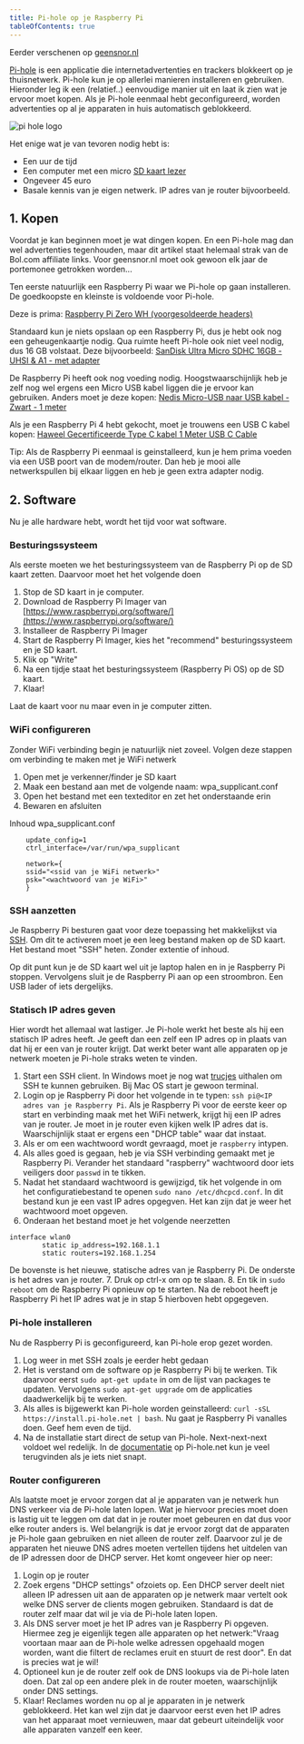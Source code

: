 ```yaml
---
title: Pi-hole op je Raspberry Pi
tableOfContents: true
---
```



Eerder verschenen op [geensnor.nl](https://geensnor.netlify.app/pi-hole-voor-beginners/)

[Pi-hole](https://pi-hole.net/) is een applicatie die internetadvertenties en trackers blokkeert op je thuisnetwerk. Pi-hole kun je op allerlei manieren installeren en gebruiken. Hieronder leg ik een (relatief..) eenvoudige manier uit en laat ik zien wat je ervoor moet kopen. Als je Pi-hole eenmaal hebt geconfigureerd, worden advertenties op al je apparaten in huis automatisch geblokkeerd.

![pi hole logo](https://repository-images.githubusercontent.com/20619036/d86b7900-610a-11e9-811b-100767c1714e)

Het enige wat je van tevoren nodig hebt is:

* Een uur de tijd
* Een computer met een micro [SD kaart lezer](https://partner.bol.com/click/click?p=2&t=url&s=1122314&f=TXL&url=https%3A%2F%2Fwww.bol.com%2Fnl%2Fp%2Fmultifunctionele-usb-kaartlezer-4-in-1-usb-2-0-m2-sd-sdhc-sd-tf-geheugenkaart-smart-reader-blauw%2F9200000101914013%2F&name=Multifunctionele%20USB%20Kaartlezer%204%20in%201%20USB%202.0...)
* Ongeveer 45 euro
* Basale kennis van je eigen netwerk. IP adres van je router bijvoorbeeld.

## 1. Kopen

Voordat je kan beginnen moet je wat dingen kopen. En een Pi-hole mag dan wel advertenties tegenhouden, maar dit artikel staat helemaal strak van de Bol.com affiliate links. Voor geensnor.nl moet ook gewoon elk jaar de portemonee getrokken worden...

Ten eerste natuurlijk een Raspberry Pi waar we Pi-hole op gaan installeren. De goedkoopste en kleinste is voldoende voor Pi-hole.

Deze is prima: [Raspberry Pi Zero WH (voorgesoldeerde headers)](https://partner.bol.com/click/click?p=2&t=url&s=1122314&f=TXL&url=https%3A%2F%2Fwww.bol.com%2Fnl%2Fp%2Fraspberry-pi-zero-wh%2F9300000014844610%2F&name=Raspberry%20Pi%20Zero%20WH%20(voorgesoldeerde%20headers))

Standaard kun je niets opslaan op een Raspberry Pi, dus je hebt ook nog een geheugenkaartje nodig. Qua ruimte heeft Pi-hole ook niet veel nodig, dus 16 GB volstaat. Deze bijvoorbeeld: [SanDisk Ultra Micro SDHC 16GB - UHSI & A1 - met adapter](https://partner.bol.com/click/click?p=2&t=url&s=1122314&f=TXL&url=https%3A%2F%2Fwww.bol.com%2Fnl%2Fp%2Fsandisk-ultra-micro-sdhc-16gb-uhsi-a1-met-adapter%2F9200000080737259%2F&name=SanDisk%20Ultra%20Micro%20SDHC%2016GB%20-%20UHSI%20%26%20A1%20-%20me)

De Raspberry Pi heeft ook nog voeding nodig. Hoogstwaarschijnlijk heb je zelf nog wel ergens een Micro USB kabel liggen die je ervoor kan gebruiken. Anders moet je deze kopen: [Nedis Micro-USB naar USB kabel - Zwart - 1 meter](https://partner.bol.com/click/click?p=2&t=url&s=1122314&f=TXL&url=https%3A%2F%2Fwww.bol.com%2Fnl%2Fp%2Fnedis-micro-usb-naar-usb-kabel-zwart-1-meter%2F9200000105915308%2F&name=Nedis%20Micro-USB%20naar%20USB%20kabel%20-%20Zwart%20-%201%20meter)

Als je een Raspberry Pi 4 hebt gekocht, moet je trouwens een USB C kabel kopen: [Haweel Gecertificeerde Type C kabel 1 Meter USB C Cable](https://partner.bol.com/click/click?p=2&t=url&s=1122314&f=TXL&url=https%3A%2F%2Fwww.bol.com%2Fnl%2Fp%2Fhaweel-gecertificeerde-type-c-kabel-1-meter-usb-c-cable-voor-huawei-nova-nexus-6p-p9-p9-plus-mate-9-mate-9%2F9200000092997635%2F&name=Haweel%20Gecertificeerde%20Type%20C%20kabel%201%20Meter%20US...)

Tip: Als de Raspberry Pi eenmaal is geinstalleerd, kun je hem prima voeden via een USB poort van de modem/router. Dan heb je mooi alle netwerkspullen bij elkaar liggen en heb je geen extra adapter nodig.

## 2. Software

Nu je alle hardware hebt, wordt het tijd voor wat software.

### Besturingssysteem

Als eerste moeten we het besturingssysteem van de Raspberry Pi op de SD kaart zetten. Daarvoor moet het het volgende doen

1. Stop de SD kaart in je computer.
2. Download de Raspberry Pi Imager van [https://www.raspberrypi.org/software/](https://www.raspberrypi.org/software/)
3. Installeer de Raspberry Pi Imager
4. Start de Raspberry Pi Imager, kies het "recommend" besturingssysteem en je SD kaart.
5. Klik op "Write"
6. Na een tijdje staat het besturingssysteem (Raspberry Pi OS) op de SD kaart.
7. Klaar!

Laat de kaart voor nu maar even in je computer zitten.

### WiFi configureren

Zonder WiFi verbinding begin je natuurlijk niet zoveel. Volgen deze stappen om verbinding te maken met je WiFi netwerk

1. Open met je verkenner/finder je SD kaart
2. Maak een bestand aan met de volgende naam: wpa_supplicant.conf
3. Open het bestand met een texteditor en zet het onderstaande erin
4. Bewaren en afsluiten

Inhoud wpa_supplicant.conf

```text
    update_config=1
    ctrl_interface=/var/run/wpa_supplicant
    
    network={
    ssid="<ssid van je WiFi netwerk>"
    psk="<wachtwoord van je WiFi>"
    }
```

### SSH aanzetten

Je Raspberry Pi besturen gaat voor deze toepassing het makkelijkst via [SSH](https://nl.wikipedia.org/wiki/Secure_Shell). Om dit te activeren moet je een leeg bestand maken op de SD kaart. Het bestand moet "SSH" heten. Zonder extentie of inhoud.

Op dit punt kun je de SD kaart wel uit je laptop halen en in je Raspberry Pi stoppen. Vervolgens sluit je de Raspberry Pi aan op een stroombron. Een USB lader of iets dergelijks.

### Statisch IP adres geven

Hier wordt het allemaal wat lastiger. Je Pi-hole werkt het beste als hij een statisch IP adres heeft. Je geeft dan een zelf een IP adres op in plaats van dat hij er een van je router krijgt. Dat werkt beter want alle apparaten op je netwerk moeten je Pi-hole straks weten te vinden.

1. Start een SSH client. In Windows moet je nog wat [trucjes](https://www.howtogeek.com/336775/how-to-enable-and-use-windows-10s-built-in-ssh-commands/) uithalen om SSH te kunnen gebruiken. Bij Mac OS start je gewoon terminal.
2. Login op je Raspberry Pi door het volgende in te typen: `ssh pi@<IP adres van je Raspberry Pi`. Als je Raspberry Pi voor de eerste keer op start en verbinding maak met het WiFi netwerk, krijgt hij een IP adres van je router. Je moet in je router even kijken welk IP adres dat is. Waarschijnlijk staat er ergens een "DHCP table" waar dat instaat.
3. Als er om een wachtwoord wordt gevraagd, moet je `raspberry` intypen.
4. Als alles goed is gegaan, heb je via SSH verbinding gemaakt met je Raspberry Pi. Verander het standaard "raspberry" wachtwoord door iets veiligers door `passwd` in te tikken.
5. Nadat het standaard wachtwoord is gewijzigd, tik het volgende in om het configuratiebestand te openen
`sudo nano /etc/dhcpcd.conf`.
In dit bestand kun je een vast IP adres opgegven. Het kan zijn dat je weer het wachtwoord moet opgeven.
6. Onderaan het bestand moet je het volgende neerzetten

```text
interface wlan0
        static ip_address=192.168.1.1
        static routers=192.168.1.254

```

De bovenste is het nieuwe, statische adres van je Raspberry Pi. De onderste is het adres van je router.
7. Druk op ctrl-x om op te slaan.
8. En tik in `sudo reboot` om de Raspberry Pi opnieuw op te starten. Na de reboot heeft je Raspberry Pi het IP adres wat je in stap 5 hierboven hebt opgegeven.

### Pi-hole installeren

Nu de Raspberry Pi is geconfigureerd, kan Pi-hole erop gezet worden.

1. Log weer in met SSH zoals je eerder hebt gedaan
2. Het is verstand om de software op je Raspberry Pi bij te werken. Tik daarvoor eerst `sudo apt-get update` in om de lijst van packages te updaten. Vervolgens `sudo apt-get upgrade` om de applicaties daadwerkelijk bij te werken.
3. Als alles is bijgewerkt kan Pi-hole worden geinstalleerd: `curl -sSL https://install.pi-hole.net | bash`. Nu gaat je Raspberry Pi vanalles doen. Geef hem even de tijd.
4. Na de installatie start direct de setup van Pi-hole. Next-next-next voldoet wel redelijk. In de [documentatie](https://docs.pi-hole.net) op Pi-hole.net kun je veel terugvinden als je iets niet snapt.

### Router configureren

Als laatste moet je ervoor zorgen dat al je apparaten van je netwerk hun DNS verkeer via de Pi-hole laten lopen. Wat je hiervoor precies moet doen is lastig uit te leggen om dat dat in je router moet gebeuren en dat dus voor elke router anders is. Wel belangrijk is dat je ervoor zorgt dat de apparaten je Pi-hole gaan gebruiken en niet alleen de router zelf. Daarvoor zul je de apparaten het nieuwe DNS adres moeten vertellen tijdens het uitdelen van de IP adressen door de DHCP server. Het komt ongeveer hier op neer:

1. Login op je router
2. Zoek ergens "DHCP settings" ofzoiets op. Een DHCP server deelt niet alleen IP adressen uit aan de apparaten op je netwerk maar vertelt ook welke DNS server de clients mogen gebruiken. Standaard is dat de router zelf maar dat wil je via de Pi-hole laten lopen.
3. Als DNS server moet je het IP adres van je Raspberry Pi opgeven. Hiermee zeg je eigenlijk tegen alle apparaten op het netwerk:"Vraag voortaan maar aan de Pi-hole welke adressen opgehaald mogen worden, want die filtert de reclames eruit en stuurt de rest door". En dat is precies wat je wil!
4. Optioneel kun je de router zelf ook de DNS lookups via de Pi-hole laten doen. Dat zal op een andere plek in de router moeten, waarschijnlijk onder DNS settings.
5. Klaar! Reclames worden nu op al je apparaten in je netwerk geblokkeerd. Het kan wel zijn dat je daarvoor eerst even het IP adres van het apparaat moet vernieuwen, maar dat gebeurt uiteindelijk voor alle apparaten vanzelf een keer.
